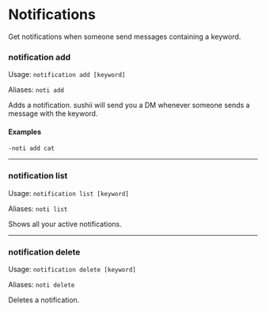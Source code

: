 # Notifications

Get notifications when someone send messages containing a keyword.

### notification add

Usage: `notification add [keyword]`

Aliases: `noti add`

Adds a notification. sushii will send you a DM whenever someone sends a message
with the keyword.

#### Examples

`-noti add cat`

---

### notification list

Usage: `notification list [keyword]`

Aliases: `noti list`

Shows all your active notifications.

---

### notification delete

Usage: `notification delete [keyword]`

Aliases: `noti delete`

Deletes a notification.
